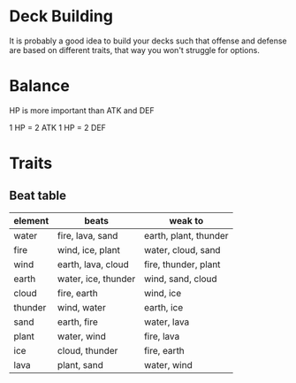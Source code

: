 Deck Building
==================

It is probably a good idea to build your decks such that offense and defense are based on different traits, that way you won't struggle for options.


Balance
==================
HP is more important than ATK and DEF

1 HP = 2 ATK
1 HP = 2 DEF


Traits
==================

Beat table
------------------

| element | beats                  | weak to                |
|---------|------------------------|------------------------|
|water    |fire, lava, sand        |earth, plant, thunder   |
|fire     |wind, ice, plant        |water, cloud, sand      |
|wind     |earth, lava, cloud      |fire, thunder, plant    |
|earth    |water, ice, thunder     |wind, sand, cloud       |
|cloud    |fire, earth             |wind, ice               |
|thunder  |wind, water             |earth, ice              |
|sand     |earth, fire             |water, lava             |
|plant    |water, wind             |fire, lava              |
|ice      |cloud, thunder          |fire, earth             |
|lava     |plant, sand             |water, wind             |
